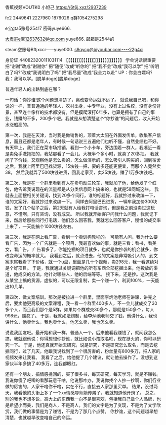 香蕉视频VOUTK0   小妲己 https://6t6j.xyz/2937239

fc2 2449641 2227960 1876026
q群1054275298   

e宝gta5账号25417 密码yuye666.

大表哥e宝12637632@qq.com yuye666. 邮箱是2544的

steam空账号Bftjxccr----yuye000.
s9qycg@biyoubar.com----22g4cj

身份证 440823200111031114
【【【【【【【【【【【【【】】】】】】】】】】】】】
学会说话很重要
把“谢谢”改成“谢谢你”
把“随便”改成“听你的”
把“我不会”改成“我可以学”
把“听明白了吗?”改成“我说明白了吗”
把“我尽量”改成“我全力以赴”
UP：你会白嫖吗?
我：我可以学。[脱单doge][脱单doge]

普通年轻人的出路到底在哪？

一句话：你抄谁!这个问题想清楚了，离改变命运就不远了。
就说我自己吧，和你说的一样，普普通通的年轻人，农村出身，中专毕业，没有上过名校，没有身份背景，甚至连个像样的技术都没有，但是摸爬滚打6年多，也算是拥有了自己的事业，钱赚的不多，200多个吧。我就是从想清楚这个“你抄谁”的问题后，收入开始水涨船高的。

第一次，我是在天津，当时我是做销售的，顶着大太阳在外面发传单，收集客户信息，而且还都是老年人，有时候一句话说三五遍他们也听不懂，自然业绩也不好。
有天早上，我们正在菜市场推销，看到一个小卡车，旁边围着一群人，我凑近一看是卖免手洗拖把的，我站那看了一会儿，大概半个多小时，就卖了20多把。
我就问了下价钱，又观察他是怎么卖的，怎么做演示的，怎么吸引人购买的，回到宿舍之后，我就上阿里巴巴找货源，15块钱一把，要的多还能更便宜，而那个人竟然卖38。
然后我就弄了500块钱进货，回我老家买，卖25块钱，赚了1万多块钱吧。

第二次，我是在一个群里看到有人在卖电动三轮车，我就加了他，给他发了个红包，他告诉我说现在的流量都是从分类信息网上搞来的，也就是58同城这些。
我就去上面搜相关关键词，找到20多个同行，谁的标题好，我就抄过来改编一下，谁的文案好，我就抄过来改编一下。
同样去阿里巴巴进货，一辆车我加价300块钱，发了几个帖子之后，第2天就有人给我打电话咨询，但是我之前没卖过这玩意，不懂啊，只有咨询，没有成交。
所以我就开始客户问我什么问题，我就记下来，然后给那些同行打电话，他们怎么回答我，我就怎么回答客户，慢慢的成交率上来了，一天能搞个1000块钱左右。

第三次，我是在网上看广告，看到一个卖训狗教程的。
可能有人问，我为什么要看广告，因为一个广告就是一个项目，我最喜欢做的事，就是三看：看书，看美女，看广告。
广告看多了，你能挖掘的项目就多，也就是你抄袭的机会就多，你改变命运的概率就大。
我看到之后，就点进去，他的文案是非常吸引人的，到文案末尾我看了下价格，就一个u盘，里面是几十个视频，卖298元，我一看这绝对是个好项目。
于是，我就通过关键词把他的所有东西全部挖掘出来，他投放的渠道，他成交的方法，他针对哪些人，他的后端等等。
接下来，还是抄。这次我是从某宝上搞的货源，虚拟的，可以无限复制，卖一个赚一个，利润100%，一天能出10几单。

第四次，做文案培训。那次是被拉进一个群里，里面李炳池老师在讲课，讲完之后，要卖他更高级的文案课程，我一看一个群里400多人，不一会儿就成交了30多个人，而且我们那个是5群，如果每个群成交30多个，那就是150多个，每人998元，赚疯了。
于是，我就如法炮制，给李炳池老师交了钱，他讲什么，我也讲什么，他卖什么，我也卖什么，他怎么卖，我也怎么卖。

说说我朋友吧。最开始和我一样，普通人一个，后来他看我赚钱了，就问我怎么搞，我就跟他说：你得想想你抄谁，就比如说小孩取名吧，现在挺火的，你可以研究一下。
于是，他还真就开始去研究，说是研究，不是研究怎么取名，而是去挖掘同行，过了几天，他跟我说找到了一个很厉害的，粉丝量有800多万，把人家的视频发来让我看。
我看了之后，给他提了几个建议，就让他去操作了。没想到这家伙半年多搞了40多万，连我都眼红。

还有一个朋友，搞情感挽回的，买了很多书，每天研究，每天学习，就是不赚钱。
我说你傻了吧唧的看那玩意干啥，他说那咋办，我说你找个人抄一抄啊，你们行业做的厉害的，人家干啥你干啥，实在不行，直接去人家那里买单。
结果，没过两天，我看他的头衔上多了一个xx情感导师嫡传弟子，我就知道他开窍了。
总之，别的我也不想多说，高大上的东西我一向不是很喜欢，包括我自己做个人品牌，也是希望小而美，我们是商人，不是高人，我们的文字是为了变现，不是为了文学欣赏，我们做的事情是为了赚钱，不是为了那几个点赞。
你抄谁，这个问题越早想清楚，也就越早改变咱自己的命运。
